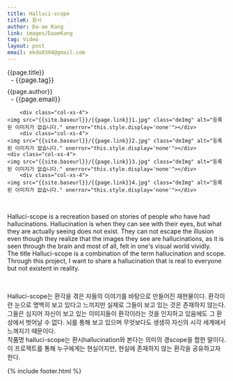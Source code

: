 ```yaml
---
title: Halluci-scope
titleK: 환시
author: Da-ae Kang
link: images/DaaeKang
tag: Video
layout: post
email: ekdo0394@gmail.com
---	
```


<div class="container">

<div class="deDep">
{{page.title}}<br>
<p style="font-size:15px; margin:0px; padding:0px 0px 0px 8px; margin:0px 0px 8px 0px;">- {{page.tag}}</p>
{{page.author}}<br>
<p style="font-size:15px; margin:0px; padding:0px 0px 0px 8px;">- {{page.email}}</p>
</div>


<div class="row" class="imgcolor">
	
		<div class="col-xs-4">
	<img src="{{site.baseurl}}/{{page.link}}1.jpg" class="deImg" alt="등록된 이미지가 없습니다." onerror="this.style.display='none'"></div>
		<div class="col-xs-4">
	<img src="{{site.baseurl}}/{{page.link}}2.jpg" class="deImg" alt="등록된 이미지가 없습니다." onerror="this.style.display='none'"></div>
	<div class="col-xs-4">
	<img src="{{site.baseurl}}/{{page.link}}3.jpg" class="deImg" alt="등록된 이미지가 없습니다." onerror="this.style.display='none'"></div>
		<div class="col-xs-4">
	<img src="{{site.baseurl}}/{{page.link}}4.jpg" class="deImg" alt="등록된 이미지가 없습니다." onerror="this.style.display='none'"></div>
	
</div>
<br>

<div class="det lato">



Halluci-scope is a recreation based on stories of people who have had hallucinations. Hallucination is when they can see with their eyes, but what they are actually seeing does not exist. They can not escape the illusion even though they realize that the images they see are hallucinations, as it is seen through the brain and most of all, felt in one's visual world vividly.
<br>
The title Halluci-scope is a combination of the term hallucination and scope. Through this project, I want to share a hallucination that is real to everyone but not existent in reality.  



</div>

<br>

<div class="noto">

Halluci-scope는 환각을 겪은 자들의 이야기를 바탕으로 만들어진 재현물이다. 환각이란 눈으로 명백히 보고 있다고 느끼지만 실제로 그들이 보고 있는 것은 존재하지 않는다. 그들은 심지어 자신이 보고 있는 이미지들이 환각이라는 것을 인지하고 있음에도 그 환상에서 벗어날 수 없다. 뇌를 통해 보고 있으며 무엇보다도 생생히 자신의 시각 세계에서 느껴지기 때문이다.
<br>
작품명 halluci-scope는 환시hallucination와 본다는 의미의 경scope을 합한 말이다. 이 프로젝트를 통해 누구에게는 현실이지만, 현실에 존재하지 않는 환각을 공유하고자 한다.


</div>
{% include footer.html %} 